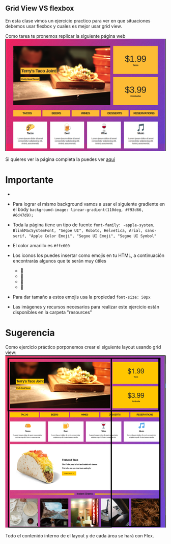 ## Grid View VS flexbox

En esta clase vimos un ejercicio practico para ver en que situaciones debemos usar flexbox y cuales es mejor usar grid view.

Como tarea te pronemos replicar la siguiente página web 
![homework](./resources/page-grid-vs-flex-homework.png) 

Si quieres ver la página completa la puedes ver
[aquí](./resources/page-grid-vs-flex.png)    

# Importante

-
- Para lograr el mismo background vamos a usar el siguiente gradiente en el body `background-image: linear-gradient(110deg, #f93d66, #6d47d9);`

- Toda la página tiene un tipo de fuente `font-family: -apple-system, BlinkMacSystemFont, "Segoe UI", Roboto, Helvetica, Arial, sans-serif, "Apple Color Emoji", "Segoe UI Emoji", "Segoe UI Symbol"`

- El color amarillo es `#ffc600`

- Los iconos los puedes insertar como emojis en tu HTML, a continuación encontrarás algunos que te serán muy útiles
    - 🌮
    - 🍺
    - 🍷
    - 🎵

- Para dar tamaño a estos emojis usa la propiedad `font-size: 50px`

- Las imágenes y recursos necesarios para realizar este ejercicio están disponibles en la carpeta "resources"


# Sugerencia 
Como ejercicio práctico porponemos crear el siguiente layout usando grid view:
![areas](./resources/flex-vs-grid-areas.png)    

Todo el contenido interno de el layout y de cáda área se hará con Flex.